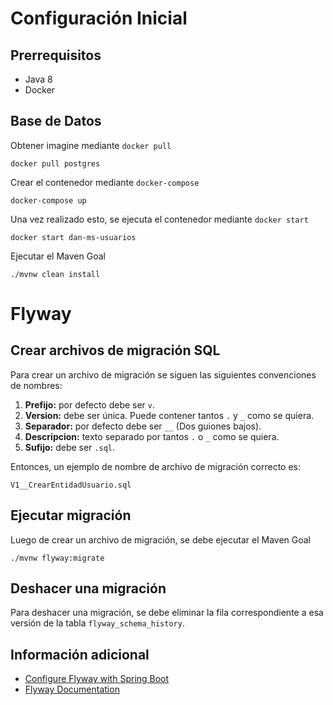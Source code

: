 # Configuración Inicial

## Prerrequisitos

-   Java 8
-   Docker

## Base de Datos

Obtener imagine mediante `docker pull`

```
docker pull postgres
```

Crear el contenedor mediante `docker-compose`

```
docker-compose up
```

Una vez realizado esto, se ejecuta el contenedor mediante `docker start`

```
docker start dan-ms-usuarios
```

Ejecutar el Maven Goal

```
./mvnw clean install
```

# Flyway

## Crear archivos de migración SQL

Para crear un archivo de migración se siguen las siguientes convenciones de nombres:

1. **Prefijo:** por defecto debe ser `v`.
2. **Version:** debe ser única. Puede contener tantos `.` y `_` como se quiera.
3. **Separador:** por defecto debe ser `__` (Dos guiones bajos).
4. **Descripcion:** texto separado por tantos `.` o `_` como se quiera.
5. **Sufijo:** debe ser `.sql`.

Entonces, un ejemplo de nombre de archivo de migración correcto es:

```
V1__CrearEntidadUsuario.sql
```

## Ejecutar migración

Luego de crear un archivo de migración, se debe ejecutar el Maven Goal

```
./mvnw flyway:migrate
```

## Deshacer una migración

Para deshacer una migración, se debe eliminar la fila correspondiente a esa versión de la tabla `flyway_schema_history`.

## Información adicional

-   [Configure Flyway with Spring Boot](https://medium.com/@tejozarkar/configure-flyway-with-spring-boot-9493aebf336b)
-   [Flyway Documentation](https://flywaydb.org/documentation/)
